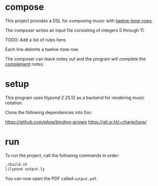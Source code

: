 # compose

This project provides a DSL for composing music with [twelve-tone-rows](https://en.wikipedia.org/wiki/Tone_row).

The composer writes an input file consisting of integers 0 through 11.

TODO: Add a list of rules here.

Each line delimits a twelve-tone row.

The composer can leave notes out and the program will complete the
[complement](https://en.wikipedia.org/wiki/Complement_(music)#Aggregate_complementation)
notes.

# setup

This program uses lilypond 2.25.12 as a backend for rendering music notation.

Clone the following dependencies into foo:

https://github.com/phoe/binding-arrows
https://git.sr.ht/~charje/loop/

# run

To run the project, call the following commands in order:

```sh
./build.sh
lilypond output.ly
```

You can now open the PDF called `output.pdf`.
